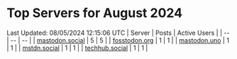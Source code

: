 # Top Servers for August 2024
Last Updated: 08/05/2024 12:15:06 UTC
| Server | Posts | Active Users |
| -- | -- | -- |
| [mastodon.social](https://mastodon.social/tags/PowerShell) | 5 | 5 |
| [fosstodon.org](https://fosstodon.org/tags/PowerShell) | 1 | 1 |
| [mastodon.uno](https://mastodon.uno/tags/PowerShell) | 1 | 1 |
| [mstdn.social](https://mstdn.social/tags/PowerShell) | 1 | 1 |
| [techhub.social](https://techhub.social/tags/PowerShell) | 1 | 1 |
